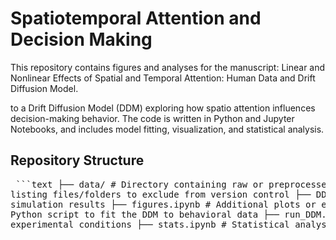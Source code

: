 # Spatiotemporal Attention and Decision Making

This repository contains figures and analyses for the manuscript: Linear and Nonlinear Effects of Spatial and 
Temporal Attention: Human Data and Drift Diffusion Model. 

 to a Drift Diffusion Model (DDM) exploring how spatio
attention influences decision-making behavior. The code is written in Python and Jupyter Notebooks, and includes model fitting, 
visualization, and statistical analysis.

## Repository Structure
<pre> ```text ├── data/ # Directory containing raw or preprocessed experimental data (.csv) ├── .gitignore # Git ignore file 
listing files/folders to exclude from version control ├── DDM-figures.ipynb # Notebook for generating DDM-related figures from 
simulation results ├── figures.ipynb # Additional plots or exploratory visualizations (e.g., onset vs RT) ├── fit-DDM.py # 
Python script to fit the DDM to behavioral data ├── run_DDM.ipynb # Main notebook for running DDM simulations across 
experimental conditions ├── stats.ipynb # Statistical analyses and summaries of results ├── README.md # This file ``` </pre>


